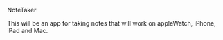 NoteTaker

This will be an app for taking notes that will work on appleWatch, iPhone, iPad and Mac.
